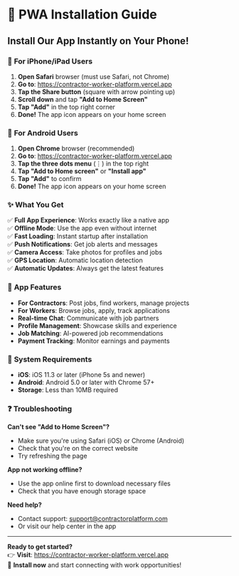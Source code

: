 # 📱 PWA Installation Guide

## **Install Our App Instantly on Your Phone!**

### 🍎 **For iPhone/iPad Users**

1. **Open Safari** browser (must use Safari, not Chrome)
2. **Go to**: https://contractor-worker-platform.vercel.app
3. **Tap the Share button** (square with arrow pointing up)
4. **Scroll down** and tap **"Add to Home Screen"**
5. **Tap "Add"** in the top right corner
6. **Done!** The app icon appears on your home screen

### 🤖 **For Android Users**

1. **Open Chrome** browser (recommended)
2. **Go to**: https://contractor-worker-platform.vercel.app
3. **Tap the three dots menu** (⋮) in the top right
4. **Tap "Add to Home screen"** or **"Install app"**
5. **Tap "Add"** to confirm
6. **Done!** The app icon appears on your home screen

### ✨ **What You Get**

✅ **Full App Experience**: Works exactly like a native app  
✅ **Offline Mode**: Use the app even without internet  
✅ **Fast Loading**: Instant startup after installation  
✅ **Push Notifications**: Get job alerts and messages  
✅ **Camera Access**: Take photos for profiles and jobs  
✅ **GPS Location**: Automatic location detection  
✅ **Automatic Updates**: Always get the latest features  

### 🚀 **App Features**

- **For Contractors**: Post jobs, find workers, manage projects
- **For Workers**: Browse jobs, apply, track applications
- **Real-time Chat**: Communicate with job partners
- **Profile Management**: Showcase skills and experience
- **Job Matching**: AI-powered job recommendations
- **Payment Tracking**: Monitor earnings and payments

### 🔧 **System Requirements**

- **iOS**: iOS 11.3 or later (iPhone 5s and newer)
- **Android**: Android 5.0 or later with Chrome 57+
- **Storage**: Less than 10MB required

### ❓ **Troubleshooting**

**Can't see "Add to Home Screen"?**
- Make sure you're using Safari (iOS) or Chrome (Android)
- Check that you're on the correct website
- Try refreshing the page

**App not working offline?**
- Use the app online first to download necessary files
- Check that you have enough storage space

**Need help?**
- Contact support: support@contractorplatform.com
- Or visit our help center in the app

---

**Ready to get started?**  
👉 **Visit**: https://contractor-worker-platform.vercel.app  
📱 **Install now** and start connecting with work opportunities!